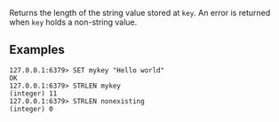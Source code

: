 Returns the length of the string value stored at `key`.
An error is returned when `key` holds a non-string value.

## Examples

```
127.0.0.1:6379> SET mykey "Hello world"
OK
127.0.0.1:6379> STRLEN mykey
(integer) 11
127.0.0.1:6379> STRLEN nonexisting
(integer) 0
```
